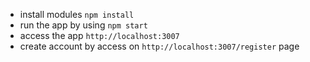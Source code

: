 - install modules `npm install`
- run the app by using `npm start`
- access the app `http://localhost:3007`
- create account by access on `http://localhost:3007/register` page
